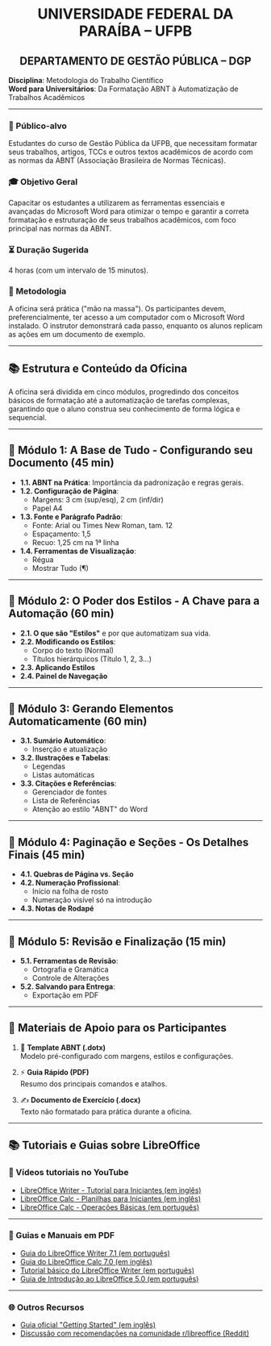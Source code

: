 <p align="center">
  <h1 align="center">UNIVERSIDADE FEDERAL DA PARAÍBA – UFPB</h1>
  <h2 align="center">DEPARTAMENTO DE GESTÃO PÚBLICA – DGP</h2>
  <strong>Disciplina</strong>: Metodologia do Trabalho Científico  
  <br>
  <strong>Word para Universitários</strong>: Da Formatação ABNT à Automatização de Trabalhos Acadêmicos
</p>

---

### 🎯 Público-alvo

Estudantes do curso de Gestão Pública da UFPB, que necessitam formatar seus trabalhos, artigos, TCCs e outros textos acadêmicos de acordo com as normas da ABNT (Associação Brasileira de Normas Técnicas).

### 🎓 Objetivo Geral

Capacitar os estudantes a utilizarem as ferramentas essenciais e avançadas do Microsoft Word para otimizar o tempo e garantir a correta formatação e estruturação de seus trabalhos acadêmicos, com foco principal nas normas da ABNT.

### ⏳ Duração Sugerida

4 horas (com um intervalo de 15 minutos).

### 🧪 Metodologia

A oficina será prática ("mão na massa"). Os participantes devem, preferencialmente, ter acesso a um computador com o Microsoft Word instalado. O instrutor demonstrará cada passo, enquanto os alunos replicam as ações em um documento de exemplo.

---

## 📚 Estrutura e Conteúdo da Oficina

A oficina será dividida em cinco módulos, progredindo dos conceitos básicos de formatação até a automatização de tarefas complexas, garantindo que o aluno construa seu conhecimento de forma lógica e sequencial.

---

## 🔹 Módulo 1: A Base de Tudo - Configurando seu Documento (45 min)

- **1.1. ABNT na Prática**: Importância da padronização e regras gerais.
- **1.2. Configuração de Página**:
  - Margens: 3 cm (sup/esq), 2 cm (inf/dir)
  - Papel A4
- **1.3. Fonte e Parágrafo Padrão**:
  - Fonte: Arial ou Times New Roman, tam. 12
  - Espaçamento: 1,5
  - Recuo: 1,25 cm na 1ª linha
- **1.4. Ferramentas de Visualização**:
  - Régua
  - Mostrar Tudo (¶)

---

## 🔹 Módulo 2: O Poder dos Estilos - A Chave para a Automação (60 min)

- **2.1. O que são "Estilos"** e por que automatizam sua vida.
- **2.2. Modificando os Estilos**:
  - Corpo do texto (Normal)
  - Títulos hierárquicos (Título 1, 2, 3...)
- **2.3. Aplicando Estilos**
- **2.4. Painel de Navegação**

---

## 🔹 Módulo 3: Gerando Elementos Automaticamente (60 min)

- **3.1. Sumário Automático**:
  - Inserção e atualização
- **3.2. Ilustrações e Tabelas**:
  - Legendas
  - Listas automáticas
- **3.3. Citações e Referências**:
  - Gerenciador de fontes
  - Lista de Referências
  - Atenção ao estilo "ABNT" do Word

---

## 🔹 Módulo 4: Paginação e Seções - Os Detalhes Finais (45 min)

- **4.1. Quebras de Página vs. Seção**
- **4.2. Numeração Profissional**:
  - Início na folha de rosto
  - Numeração visível só na introdução
- **4.3. Notas de Rodapé**

---

## 🔹 Módulo 5: Revisão e Finalização (15 min)

- **5.1. Ferramentas de Revisão**:
  - Ortografia e Gramática
  - Controle de Alterações
- **5.2. Salvando para Entrega**:
  - Exportação em PDF

---

## 📎 Materiais de Apoio para os Participantes

1. 📄 **Template ABNT (.dotx)**  
   Modelo pré-configurado com margens, estilos e configurações.

2. ⚡ **Guia Rápido (PDF)**  
   Resumo dos principais comandos e atalhos.

3. ✍️ **Documento de Exercício (.docx)**  
   Texto não formatado para prática durante a oficina.


---

## 📚 Tutoriais e Guias sobre LibreOffice

### 🎥 Vídeos tutoriais no YouTube

- [LibreOffice Writer - Tutorial para Iniciantes (em inglês)](https://www.youtube.com/watch?v=JIBWOjeiptA)
- [LibreOffice Calc - Planilhas para Iniciantes (em inglês)](https://www.youtube.com/watch?v=HcpaIuOLCqo)
- [LibreOffice Calc - Operações Básicas (em português)](https://www.youtube.com/watch?v=XvraKHGMg5o)

---

### 📄 Guias e Manuais em PDF

- [Guia do LibreOffice Writer 7.1 (em português)](https://documentation.libreoffice.org/assets/Uploads/Documentation/pt-br/WG71/WG71.pdf)
- [Guia do LibreOffice Calc 7.0 (em inglês)](https://documentation.libreoffice.org/assets/Uploads/Documentation/en/CG7.0/CG70-CalcGuide.pdf)
- [Tutorial básico do LibreOffice Writer (em português)](https://realptl.letras.ufmg.br/realptl/wp-content/uploads/2017/09/libreoffice-Writer-editor_textos.pdf)
- [Guia de Introdução ao LibreOffice 5.0 (em português)](https://documentation.libreoffice.org/assets/Uploads/Documentation/pt-br/GS50/GS50-IntroducaoLO-5.0-ptbr.pdf)

---

### 🌐 Outros Recursos

- [Guia oficial "Getting Started" (em inglês)](https://www.youtube.com/watch?v=YvXNivbKiS4)
- [Discussão com recomendações na comunidade r/libreoffice (Reddit)](https://www.reddit.com/r/libreoffice/comments/a2503q/what_are_some_good_tutorials_on_how_to_use_calc/)

